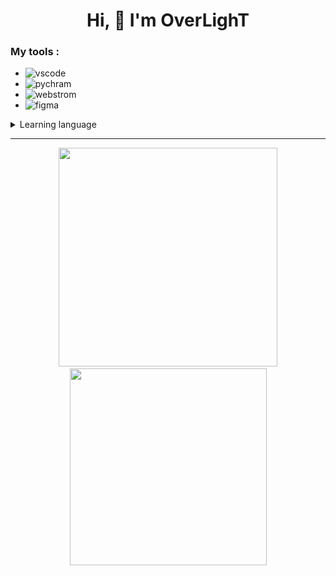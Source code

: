 <h1 align="center">Hi, 👋 I'm OverLighT</h1>

### My tools : 

- ![vscode](https://img.shields.io/badge/VSCode-0078D4?style=for-the-badge&logo=visual%20studio%20code&logoColor=white) 
- ![pychram](https://img.shields.io/badge/PyCharm-000000.svg?&style=for-the-badge&logo=PyCharm&logoColor=white)
- ![webstrom](https://img.shields.io/badge/WebStorm-000000?style=for-the-badge&logo=WebStorm&logoColor=white)
- ![figma](https://img.shields.io/badge/Figma-F24E1E?style=for-the-badge&logo=figma&logoColor=white)

  

<details>
  <summary>
    Learning language
  </summary>
  
  ![js](https://img.shields.io/badge/JavaScript-323330?style=for-the-badge&logo=javascript&logoColor=F7DF1E)
  ![html](https://img.shields.io/badge/HTML5-E34F26?style=for-the-badge&logo=html5&logoColor=white)
  ![css](https://img.shields.io/badge/CSS3-1572B6?style=for-the-badge&logo=css3&logoColor=white)
  ![python](https://img.shields.io/badge/Python-FFD43B?style=for-the-badge&logo=python&logoColor=)
  ![tailwindcss](https://img.shields.io/badge/Tailwind_CSS-38B2AC?style=for-the-badge&logo=tailwind-css&logoColor=white)
</details>

---
<p align="center">
    <a href="#"><img src="https://github-readme-stats.vercel.app/api?username=0verLighT&show_icons=true&theme=github_dark_dimmed" width="350"></a>
    <a href="#"><img src="https://github-readme-stats.vercel.app/api/top-langs/?username=0verLighT&layout=compact&theme=github_dark_dimmed" width="315"></a>
</p>
